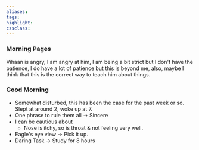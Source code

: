 ```yaml
---
aliases:  
tags:
highlight:  
cssclass:
---
```

### Morning Pages
Vihaan is angry, I am angry at him, I am being a bit strict but I don't have the patience, I do have a lot of patience but this is beyond me, also, maybe I think that this is the correct way to teach him about things.
### Good Morning
- Somewhat disturbed, this has been the case for the past week or so. Slept at around 2, woke up at 7.
- One phrase to rule them all → Sincere
- I can be cautious about
    - Nose is itchy, so is throat & not feeling very well.
- Eagle's eye view → Pick it up.
- Daring Task → Study for 8 hours
